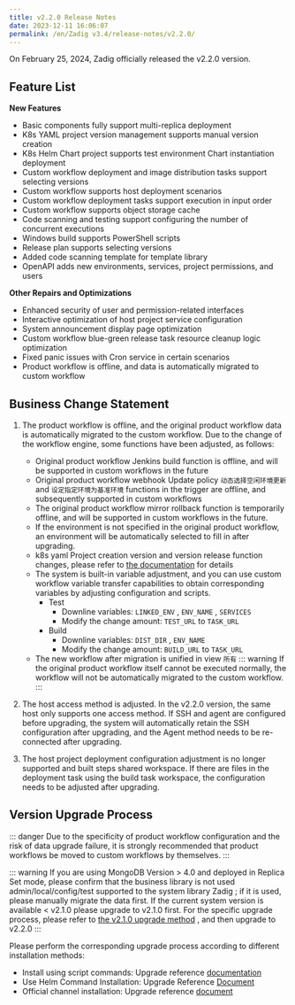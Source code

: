 ```yaml
---
title: v2.2.0 Release Notes
date: 2023-12-11 16:06:07
permalink: /en/Zadig v3.4/release-notes/v2.2.0/
---
```


On February 25, 2024, Zadig officially released the v2.2.0 version.

## Feature List
**New Features**
- Basic components fully support multi-replica deployment
- K8s YAML project version management supports manual version creation
- K8s Helm Chart project supports test environment Chart instantiation deployment
- Custom workflow deployment and image distribution tasks support selecting versions
- Custom workflow supports host deployment scenarios
- Custom workflow deployment tasks support execution in input order
- Custom workflow supports object storage cache
- Code scanning and testing support configuring the number of concurrent executions
- Windows build supports PowerShell scripts
- Release plan supports selecting versions
- Added code scanning template for template library
- OpenAPI adds new environments, services, project permissions, and users

**Other Repairs and Optimizations**
- Enhanced security of user and permission-related interfaces
- Interactive optimization of host project service configuration
- System announcement display page optimization
- Custom workflow blue-green release task resource cleanup logic optimization
- Fixed panic issues with Cron service in certain scenarios
- Product workflow is offline, and data is automatically migrated to custom workflow


## Business Change Statement

1. The product workflow is offline, and the original product workflow data is automatically migrated to the custom workflow. Due to the change of the workflow engine, some functions have been adjusted, as follows:
    - Original product workflow Jenkins build function is offline, and will be supported in custom workflows in the future
    - Original product workflow webhook Update policy `动态选择空闲环境更新` and `设定指定环境为基准环境` functions in the trigger are offline, and subsequently supported in custom workflows
    - The original product workflow mirror rollback function is temporarily offline, and will be supported in custom workflows in the future.
    - If the environment is not specified in the original product workflow, an environment will be automatically selected to fill in after upgrading.
    - k8s yaml Project creation version and version release function changes, please refer to [the documentation](/0) for details
    - The system is built-in variable adjustment, and you can use custom workflow variable transfer capabilities to obtain corresponding variables by adjusting configuration and scripts.
        - Test
            - Downline variables: `LINKED_ENV` , `ENV_NAME` , `SERVICES`
            - Modify the change amount: `TEST_URL` to `TASK_URL`
        - Build
            - Downline variables: `DIST_DIR` , `ENV_NAME`
            - Modify the change amount: `BUILD_URL` to `TASK_URL`
    - The new workflow after migration is unified in view `所有`
::: warning
If the original product workflow itself cannot be executed normally, the workflow will not be automatically migrated to the custom workflow.
:::


2. The host access method is adjusted. In the v2.2.0 version, the same host only supports one access method. If SSH and agent are configured before upgrading, the system will automatically retain the SSH configuration after upgrading, and the Agent method needs to be re-connected after upgrading.
3. The host project deployment configuration adjustment is no longer supported and built steps shared workspace. If there are files in the deployment task using the build task workspace, the configuration needs to be adjusted after upgrading.


## Version Upgrade Process

::: danger
Due to the specificity of product workflow configuration and the risk of data upgrade failure, it is strongly recommended that product workflows be moved to custom workflows by themselves.
:::

::: warning
If you are using MongoDB Version > 4.0 and deployed in Replica Set mode, please confirm that the business library is not used admin/local/config/test supported to the system library Zadig ; if it is used, please manually migrate the data first.
If the current system version is available < v2.1.0 please upgrade to v2.1.0 first. For the specific upgrade process, please refer to [the v2.1.0 upgrade method](/Zadig%20v2.2.0/release-notes/v2.1.0/#%E7%89%88%E6%9C%AC%E5%8D%87%E7%BA%A7%E8%BF%87%E7%A8%8B) , and then upgrade to v2.2.0
:::


Please perform the corresponding upgrade process according to different installation methods:

- Install using script commands: Upgrade reference [documentation](/Zadig%20v2.2.0/install/helm-deploy/#%E5%8D%87%E7%BA%A7)
- Use Helm Command Installation: Upgrade Reference [Document](/Zadig%20v2.2.0/install/helm-deploy/#%E5%8D%87%E7%BA%A7)
- Official channel installation: Upgrade reference [document](/Zadig%20v2.2.0/stable/install/#%E5%8D%87%E7%BA%A7)